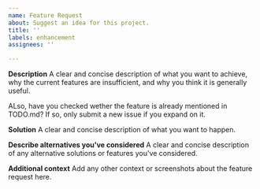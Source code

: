 ```yaml
---
name: Feature Request
about: Suggest an idea for this project.
title: ''
labels: enhancement
assignees: ''

---
```


**Description**
A clear and concise description of what you want to achieve, why the current features are insufficient, and why you think it is generally useful.

ALso, have you checked wether the feature is already mentioned in TODO.md? If so, only submit a new issue if you expand on it. 

**Solution**
A clear and concise description of what you want to happen.

**Describe alternatives you've considered**
A clear and concise description of any alternative solutions or features you've considered.

**Additional context**
Add any other context or screenshots about the feature request here.
